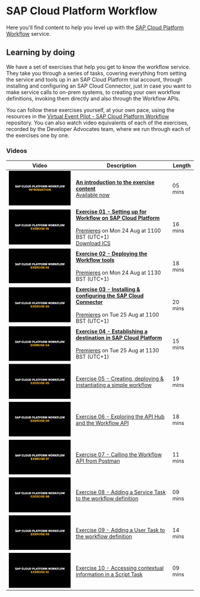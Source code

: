 # SAP Cloud Platform Workflow

Here you'll find content to help you level up with the [SAP Cloud Platform Workflow](https://help.sap.com/viewer/product/WORKFLOW_SERVICE/Cloud/en-US) service.

## Learning by doing

We have a set of exercises that help you get to know the workflow service. They take you through a series of tasks, covering everything from setting the service and tools up in an SAP Cloud Platform trial account, through installing and configuring an SAP Cloud Connector, just in case you want to make service calls to on-prem systems, to creating your own workflow definitions, invoking them directly and also through the Workflow APIs.

You can follow these exercises yourself, at your own pace, using the resources in the [Virtual Event Pilot - SAP Cloud Platform Workflow](https://github.com/SAP-samples/cloud-platform-workflow-virtual-event/) repository. You can also watch video equivalents of each of the exercises, recorded by the Developer Advocates team, where we run through each of the exercises one by one.

### Videos

| Video | Description | Length |
| - | - | - |
| [![Introduction](thumbnail-0.jpg)](https://youtu.be/KlNLbSxsM6s) | [**An introduction to the exercise content**](https://github.com/SAP-samples/cloud-platform-workflow-virtual-event) <br>[Available now]() | 05 mins |
| [![Exercise 01](thumbnail-1.jpg)](https://youtu.be/DyjM-VoRLjw)  | [**Exercise 01 - Setting up for Workflow on SAP Cloud Platform**](https://github.com/SAP-samples/cloud-platform-workflow-virtual-event/blob/master/exercises/01/readme.md) <br><br>[Premieres]() on Mon 24 Aug at 1100 BST (UTC+1)<br><a href="Exercise_01.ics" download="Exercise_01.ics">Download ICS</a>| 16 mins |
| [![Exercise 02](thumbnail-2.jpg)](https://youtu.be/tG_oUPs67CY) | [**Exercise 02 - Deploying the Workflow tools**](https://github.com/SAP-samples/cloud-platform-workflow-virtual-event/blob/master/exercises/02/readme.md) <br><br>[Premieres]() on Mon 24 Aug at 1130 BST (UTC+1) | 18 mins |
| [![Exercise 03](thumbnail-3.jpg)](https://youtu.be/JjiMA9gT8ss) | [**Exercise 03 - Installing & configuring the SAP Cloud Connector**](https://github.com/SAP-samples/cloud-platform-workflow-virtual-event/blob/master/exercises/03/readme.md) <br><br>[Premieres]() on Tue 25 Aug at 1100 BST (UTC+1)  | 20 mins |
| [![Exercise 04](thumbnail-4.jpg)](https://youtu.be/47XVi1B2KyI) | [**Exercise 04 - Establishing a destination in SAP Cloud Platform**](https://github.com/SAP-samples/cloud-platform-workflow-virtual-event/blob/master/exercises/04/readme.md) <br><br>[Premieres]() on Tue 25 Aug at 1130 BST (UTC+1) | 15 mins |
| [![Exercise 05](thumbnail-5.jpg)](https://youtu.be/P4EVoc-lmAI) | [Exercise 05 - Creating, deploying & instantiating a simple workflow](https://github.com/SAP-samples/cloud-platform-workflow-virtual-event/blob/master/exercises/05/readme.md) | 19 mins |
| [![Exercise 06](thumbnail-6.jpg)](https://youtu.be/SKfEfYOVQYA) | [Exercise 06 - Exploring the API Hub and the Workflow API](https://github.com/SAP-samples/cloud-platform-workflow-virtual-event/blob/master/exercises/06/readme.md) | 18 mins |
| [![Exercise 07](thumbnail-7.jpg)](https://youtu.be/TVirKnU86cw) | [Exercise 07 - Calling the Workflow API from Postman](https://github.com/SAP-samples/cloud-platform-workflow-virtual-event/blob/master/exercises/07/readme.md) | 11 mins |
| [![Exercise 08](thumbnail-8.jpg)](https://youtu.be/ZNg60jB8jik) | [Exercise 08 - Adding a Service Task to the workflow definition](https://github.com/SAP-samples/cloud-platform-workflow-virtual-event/blob/master/exercises/08/readme.md) | 09 mins |
| [![Exercise 09](thumbnail-9.jpg)](https://youtu.be/O0ye689G-1g) | [Exercise 09 - Adding a User Task to the workflow definition](https://github.com/SAP-samples/cloud-platform-workflow-virtual-event/blob/master/exercises/09/readme.md) | 14 mins |
| [![Exercise 10](thumbnail-10.jpg)](https://youtu.be/UDF1xHUpL2Y) | [Exercise 10 - Accessing contextual information in a Script Task](https://github.com/SAP-samples/cloud-platform-workflow-virtual-event/blob/master/exercises/10/readme.md) | 09 mins |
